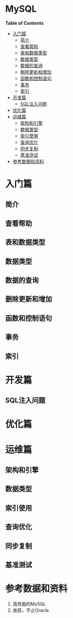 <h1>MySQL</h1>

**Table of Contents**
<!-- TOC -->

- [入门篇](#入门篇)
    - [简介](#简介)
    - [查看帮助](#查看帮助)
    - [表和数据类型](#表和数据类型)
    - [数据类型](#数据类型)
    - [数据的查询](#数据的查询)
    - [删除更新和增加](#删除更新和增加)
    - [函数和控制语句](#函数和控制语句)
    - [事务](#事务)
    - [索引](#索引)
- [开发篇](#开发篇)
    - [SQL注入问题](#sql注入问题)
- [优化篇](#优化篇)
- [运维篇](#运维篇)
    - [架构和引擎](#架构和引擎)
    - [数据类型](#数据类型-1)
    - [索引使用](#索引使用)
    - [查询优化](#查询优化)
    - [同步复制](#同步复制)
    - [基准测试](#基准测试)
- [参考数据和资料](#参考数据和资料)

<!-- /TOC -->

# 入门篇
## 简介
## 查看帮助

## 表和数据类型
## 数据类型

## 数据的查询

## 删除更新和增加

## 函数和控制语句
## 事务


## 索引

# 开发篇

## SQL注入问题

# 优化篇

# 运维篇
## 架构和引擎

## 数据类型


## 索引使用


## 查询优化

## 同步复制


## 基准测试


# 参考数据和资料

1. 高性能的MySQL
1. 收获，不止Oracle